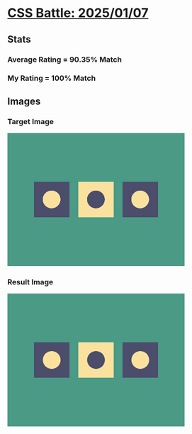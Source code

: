# [CSS Battle: 2025/01/07](https://cssbattle.dev/play/9LuvQNWYiDjNI8AxbTNI)

## Stats

### Average Rating = 90.35% Match

### My Rating = 100% Match

## Images

### Target Image

![](./images/target.png)

### Result Image

![](./images/result.png)

